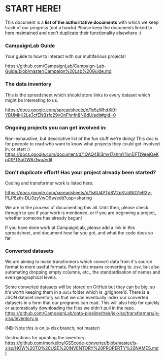 # START HERE!

This document is a **list of the authoritative documents** with which we keep track of our progress (not a howto)
 Please keep the documents linked to here maintained and don't duplicate their functionality elsewhere :)

### CampaignLab Guide
Your guide to how to interact with our multifarious projects!

https://github.com/CampaignLab/Campaign-Lab-Guide/blob/master/Campaign%20Lab%20Guide.md

### The data inventory
This is the spreadsheet which should store links to every dataset which might be interesting to us.

https://docs.google.com/spreadsheets/d/1s5zWhdXi0-YBUMkK2Le3cfENBsfc29vOnFhnfn8N6dU/edit#gid=0


### Ongoing projects you can get involved in:

Non-exhaustive, but descriptive list of the fun stuff we're doing! This doc is for peeople to read who want to know what projects they could get involved in, or start :)
https://docs.google.com/document/d/1QAQ4Bi3mv17ahmY1bnDFTI9eeiQeKp01PTSuGW6ZIwo/edit


###  Don't duplicate effort!  Has your project already been started?

Coding and transformer work is listed here:

https://docs.google.com/spreadsheets/d/1s6U4PTd8V2pKUdNIO1eR3y-Pl_P8zth-DLi0zyVwO9w/edit?usp=sharing

We are in the process of documenting this all. Until then, please check through to see if your work is mentioned, or if you are beginning a project, whether someone has already begun!

If you have done work at CampaignLab, *please* add a link in this spreadsheet, and document how far you got, and what the code does so far.

### Converted datasets

We are aiming to make transformers which convert data from it's source format to more useful formats. 
Partly this means converting to .csv, but also automating dropping empty columns, etc., the standardisation of names and even geographical levels.

Some converted datasets will be stored on GitHub but they can be big, so it's worth keeping them in a `data` folder which is .gitignore'd. There is a JSON dataset inventory so that we can eventually index our converted datasets in a form that our programs can read. This will also help for quickly or automatically downloading the files we didn't pull in the repo.
https://github.com/CampaignLab/data-pipeline/tree/js-xlsx/transformers/js-xlsx/inventory.js

(NB: Note this is on js-xlsx branch, not master)

(Instructions for updating the inventory:  https://github.com/morkeltry/GSScode-converter/blob/master/js-xlsx/HOW%20TO%20USE%20INVENTORY%20PROPERTY%20NAMES.md )
